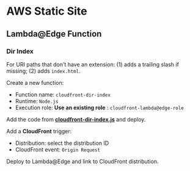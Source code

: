 # AWS Static Site
## Lambda@Edge Function
### Dir Index

For URI paths that don't have an extension: (1) adds a trailing slash if missing; (2) adds `index.html`.

Create a new function:

- Function name: `cloudfront-dir-index`
- Runtime: `Node.js`
- Execution role: **Use an existing role** : `cloudfront-lambda@edge-role`

Add the code from **[cloudfront-dir-index.js](cloudfront-dir-index.js)** and deploy.

Add a **CloudFront** trigger:

- Distribution: select the distribution ID
- CloudFront event: `Origin Request`

Deploy to Lambda@Edge and link to CloudFront distribution.
